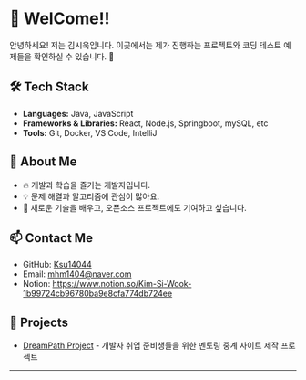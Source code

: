 # 👋 WelCome!!

안녕하세요! 저는 김시욱입니다. 이곳에서는 제가 진행하는 프로젝트와 코딩 테스트 예제들을 확인하실 수 있습니다. 🚀

## 🛠️ Tech Stack
- **Languages:** Java, JavaScript
- **Frameworks & Libraries:** React, Node.js, Springboot, mySQL, etc
- **Tools:** Git, Docker, VS Code, IntelliJ

## 📌 About Me
- 🔥 개발과 학습을 즐기는 개발자입니다.
- 💡 문제 해결과 알고리즘에 관심이 많아요.
- 🌱 새로운 기술을 배우고, 오픈소스 프로젝트에도 기여하고 싶습니다.

## 📫 Contact Me
- GitHub: [Ksu14044](https://github.com/ksu14044)
- Email: mhm1404@naver.com
- Notion: https://www.notion.so/Kim-Si-Wook-1b99724cb96780ba9e8cfa774db724ee

## 📂 Projects

- [DreamPath Project](https://github.com/PJ-DreamPath) - 개발자 취업 준비생들을 위한 멘토링 중계 사이트 제작 프로젝트

---

